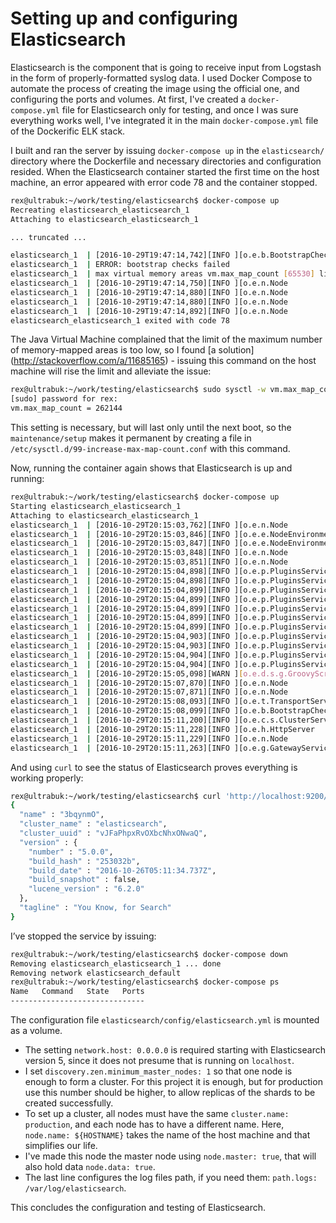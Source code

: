 # Setting up and configuring Elasticsearch

Elasticsearch is the component that is going to receive input from Logstash in the form of properly-formatted syslog data. I used Docker Compose to automate the process of creating the image using the official one, and configuring the ports and volumes. At first, I've created a `docker-compose.yml` file for Elasticsearch only for testing, and once I was sure everything works well, I've integrated it in the main `docker-compose.yml` file of the Dockerific ELK stack.

I built and ran the server by issuing `docker-compose up` in the `elasticsearch/` directory where the Dockerfile and necessary directories and configuration resided. When the Elasticsearch container started the first time on the host machine, an error appeared with error code 78 and the container stopped.

```sh
rex@ultrabuk:~/work/testing/elasticsearch$ docker-compose up
Recreating elasticsearch_elasticsearch_1
Attaching to elasticsearch_elasticsearch_1

... truncated ...

elasticsearch_1  | [2016-10-29T19:47:14,742][INFO ][o.e.b.BootstrapCheck     ] [84-ssR-] bound or publishing to a non-loopback or non-link-local address, enforcing bootstrap checks
elasticsearch_1  | ERROR: bootstrap checks failed
elasticsearch_1  | max virtual memory areas vm.max_map_count [65530] likely too low, increase to at least [262144]
elasticsearch_1  | [2016-10-29T19:47:14,750][INFO ][o.e.n.Node               ] [84-ssR-] stopping ...
elasticsearch_1  | [2016-10-29T19:47:14,880][INFO ][o.e.n.Node               ] [84-ssR-] stopped
elasticsearch_1  | [2016-10-29T19:47:14,880][INFO ][o.e.n.Node               ] [84-ssR-] closing ...
elasticsearch_1  | [2016-10-29T19:47:14,892][INFO ][o.e.n.Node               ] [84-ssR-] closed
elasticsearch_elasticsearch_1 exited with code 78
```

The Java Virtual Machine complained that the limit of the maximum number of memory-mapped areas is too low, so I found [a solution] (http://stackoverflow.com/a/11685165) - issuing this command on the host machine will rise the limit and alleviate the issue:

```sh
rex@ultrabuk:~/work/testing/elasticsearch$ sudo sysctl -w vm.max_map_count=262144
[sudo] password for rex: 
vm.max_map_count = 262144
```

This setting is necessary, but will last only until the next boot, so the `maintenance/setup` makes it permanent by creating a file in `/etc/sysctl.d/99-increase-max-map-count.conf` with this command.

Now, running the container again shows that Elasticsearch is up and running:

```sh
rex@ultrabuk:~/work/testing/elasticsearch$ docker-compose up
Starting elasticsearch_elasticsearch_1
Attaching to elasticsearch_elasticsearch_1
elasticsearch_1  | [2016-10-29T20:15:03,762][INFO ][o.e.n.Node               ] [] initializing ...
elasticsearch_1  | [2016-10-29T20:15:03,846][INFO ][o.e.e.NodeEnvironment    ] [Wg2kJbX] using [1] data paths, mounts [[/usr/share/elasticsearch/data (/dev/sda4)]], net usable_space [22.4gb], net total_space [49gb], spins? [possibly], types [ext4]
elasticsearch_1  | [2016-10-29T20:15:03,847][INFO ][o.e.e.NodeEnvironment    ] [Wg2kJbX] heap size [990.7mb], compressed ordinary object pointers [true]
elasticsearch_1  | [2016-10-29T20:15:03,848][INFO ][o.e.n.Node               ] [Wg2kJbX] node name [Wg2kJbX] derived from node ID; set [node.name] to override
elasticsearch_1  | [2016-10-29T20:15:03,851][INFO ][o.e.n.Node               ] [Wg2kJbX] version[5.0.0], pid[1], build[253032b/2016-10-26T05:11:34.737Z], OS[Linux/4.4.0-45-generic/amd64], JVM[Oracle Corporation/OpenJDK 64-Bit Server VM/1.8.0_102/25.102-b14]
elasticsearch_1  | [2016-10-29T20:15:04,898][INFO ][o.e.p.PluginsService     ] [Wg2kJbX] loaded module [aggs-matrix-stats]
elasticsearch_1  | [2016-10-29T20:15:04,898][INFO ][o.e.p.PluginsService     ] [Wg2kJbX] loaded module [ingest-common]
elasticsearch_1  | [2016-10-29T20:15:04,899][INFO ][o.e.p.PluginsService     ] [Wg2kJbX] loaded module [lang-expression]
elasticsearch_1  | [2016-10-29T20:15:04,899][INFO ][o.e.p.PluginsService     ] [Wg2kJbX] loaded module [lang-groovy]
elasticsearch_1  | [2016-10-29T20:15:04,899][INFO ][o.e.p.PluginsService     ] [Wg2kJbX] loaded module [lang-mustache]
elasticsearch_1  | [2016-10-29T20:15:04,899][INFO ][o.e.p.PluginsService     ] [Wg2kJbX] loaded module [lang-painless]
elasticsearch_1  | [2016-10-29T20:15:04,899][INFO ][o.e.p.PluginsService     ] [Wg2kJbX] loaded module [percolator]
elasticsearch_1  | [2016-10-29T20:15:04,903][INFO ][o.e.p.PluginsService     ] [Wg2kJbX] loaded module [reindex]
elasticsearch_1  | [2016-10-29T20:15:04,903][INFO ][o.e.p.PluginsService     ] [Wg2kJbX] loaded module [transport-netty3]
elasticsearch_1  | [2016-10-29T20:15:04,904][INFO ][o.e.p.PluginsService     ] [Wg2kJbX] loaded module [transport-netty4]
elasticsearch_1  | [2016-10-29T20:15:04,904][INFO ][o.e.p.PluginsService     ] [Wg2kJbX] no plugins loaded
elasticsearch_1  | [2016-10-29T20:15:05,098][WARN ][o.e.d.s.g.GroovyScriptEngineService] [groovy] scripts are deprecated, use [painless] scripts instead
elasticsearch_1  | [2016-10-29T20:15:07,870][INFO ][o.e.n.Node               ] [Wg2kJbX] initialized
elasticsearch_1  | [2016-10-29T20:15:07,871][INFO ][o.e.n.Node               ] [Wg2kJbX] starting ...
elasticsearch_1  | [2016-10-29T20:15:08,093][INFO ][o.e.t.TransportService   ] [Wg2kJbX] publish_address {172.18.0.2:9300}, bound_addresses {[::]:9300}
elasticsearch_1  | [2016-10-29T20:15:08,099][INFO ][o.e.b.BootstrapCheck     ] [Wg2kJbX] bound or publishing to a non-loopback or non-link-local address, enforcing bootstrap checks
elasticsearch_1  | [2016-10-29T20:15:11,200][INFO ][o.e.c.s.ClusterService   ] [Wg2kJbX] new_master {Wg2kJbX}{Wg2kJbX_QoiRBV2W3hbMsg}{8wSDEYljQ_uMabd0IJGV2g}{172.18.0.2}{172.18.0.2:9300}, reason: zen-disco-elected-as-master ([0] nodes joined)
elasticsearch_1  | [2016-10-29T20:15:11,228][INFO ][o.e.h.HttpServer         ] [Wg2kJbX] publish_address {172.18.0.2:9200}, bound_addresses {[::]:9200}
elasticsearch_1  | [2016-10-29T20:15:11,229][INFO ][o.e.n.Node               ] [Wg2kJbX] started
elasticsearch_1  | [2016-10-29T20:15:11,263][INFO ][o.e.g.GatewayService     ] [Wg2kJbX] recovered [0] indices into cluster_state
```

And using `curl` to see the status of Elasticsearch proves everything is working properly:

```sh
rex@ultrabuk:~/work/testing/elasticsearch$ curl 'http://localhost:9200/?pretty'
{
  "name" : "3bqynmO",
  "cluster_name" : "elasticsearch",
  "cluster_uuid" : "vJFaPhpxRvOXbcNhxONwaQ",
  "version" : {
    "number" : "5.0.0",
    "build_hash" : "253032b",
    "build_date" : "2016-10-26T05:11:34.737Z",
    "build_snapshot" : false,
    "lucene_version" : "6.2.0"
  },
  "tagline" : "You Know, for Search"
}
```

I’ve stopped the service by issuing:

```sh
rex@ultrabuk:~/work/testing/elasticsearch$ docker-compose down 
Removing elasticsearch_elasticsearch_1 ... done
Removing network elasticsearch_default
rex@ultrabuk:~/work/testing/elasticsearch$ docker-compose ps
Name   Command   State   Ports 
------------------------------
```

The configuration file `elasticsearch/config/elasticsearch.yml` is mounted as a volume.

* The setting `network.host: 0.0.0.0` is required starting with Elasticsearch version 5, since it does not presume that is running on `localhost`.
* I set `discovery.zen.minimum_master_nodes: 1` so that one node is enough to form a cluster. For this project it is enough, but for production use this number should be higher, to allow replicas of the shards to be created successfully.
* To set up a cluster, all nodes must have the same `cluster.name: production`, and each node has to have a different name. Here, `node.name: ${HOSTNAME}` takes the name of the host machine and that simplifies our life.
* I've made this node the master node using `node.master: true`, that will also hold data `node.data: true`.
* The last line configures the log files path, if you need them: `path.logs: /var/log/elasticsearch`.

This concludes the configuration and testing of Elasticsearch.
